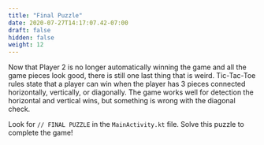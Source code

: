 ```yaml
---
title: "Final Puzzle"
date: 2020-07-27T14:17:07.42-07:00
draft: false
hidden: false
weight: 12
---
```

Now that Player 2 is no longer automatically winning the game and all the game pieces look good, there is still one last thing that is weird. Tic-Tac-Toe rules state that a player can win when the player has 3 pieces connected horizontally, vertically, or diagonally. The game works well for detection the horizontal and vertical wins, but something is wrong with the diagonal check.

Look for `// FINAL PUZZLE` in the `MainActivity.kt` file. Solve this puzzle to complete the game!
